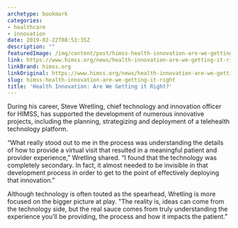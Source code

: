 ```yaml
---
archetype: bookmark
categories:
- healthcare
- innovation
date: 2019-02-22T08:53:35Z
description: ""
featuredImage: /img/content/post/himss-health-innovation-are-we-getting-it-right.jpg
link: https://www.himss.org/news/health-innovation-are-we-getting-it-right
linkBrand: himss.org
linkOriginal: https://www.himss.org/news/health-innovation-are-we-getting-it-right
slug: himss-health-innovation-are-we-getting-it-right
title: 'Health Innovation: Are We Getting it Right?'
---
```

During his career, Steve Wretling, chief technology and innovation officer for HIMSS, has supported the development of numerous innovative projects, including the planning, strategizing and deployment of a telehealth technology platform.

“What really stood out to me in the process was understanding the details of how to provide a virtual visit that resulted in a meaningful patient and provider experience,” Wretling shared. “I found that the technology was completely secondary. In fact, it almost needed to be invisible in that development process in order to get to the point of effectively deploying that innovation.”

Although technology is often touted as the spearhead, Wretling is more focused on the bigger picture at play. "The reality is, ideas can come from the technology side, but the real sauce comes from truly understanding the experience you’ll be providing, the process and how it impacts the patient.”

